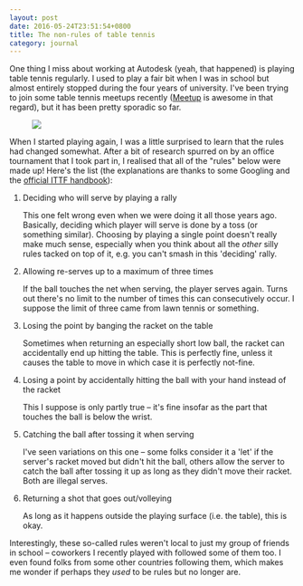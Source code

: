 ```yaml
---
layout: post
date: 2016-05-24T23:51:54+0800
title: The non-rules of table tennis
category: journal
---
```


One thing I miss about working at Autodesk (yeah, that happened) is playing
table tennis regularly. I used to play a fair bit when I was in school but
almost entirely stopped during the four years of university. I've been trying
to join some table tennis meetups recently ([Meetup][] is awesome in that
regard), but it has been pretty sporadic so far.

<figure>
	<img data-action="zoom" src="https://lh3.googleusercontent.com/-aoUbbJa1M_I/V0RL9zeMY7I/AAAAAAAACHg/dv6n00MXIfgy8IX6CC1xbpyGEuvTpBWSwCCo/s1600/table%2Btennis.jpg">
</figure>

When I started playing again, I was a little surprised to learn that the rules
had changed somewhat. After a bit of research spurred on by an office
tournament that I took part in, I realised that all of the "rules" below
were made up! Here's the list (the explanations are thanks to some Googling and
the [official ITTF handbook][]):

1. Deciding who will serve by playing a rally

	This one felt wrong even when we were doing it all those years ago.
	Basically, deciding which player will serve is done by a toss (or something
	similar). Choosing by playing a single point doesn't really make much
	sense, especially when you think about all the *other* silly rules tacked
	on top of it, e.g. you can't smash in this 'deciding' rally.

2. Allowing re-serves up to a maximum of three times

	If the ball touches the net when serving, the player serves again. Turns
	out there's no limit to the number of times this can consecutively occur. I
	suppose the limit of three came from lawn tennis or something.

3. Losing the point by banging the racket on the table

	Sometimes when returning an especially short low ball, the racket can
	accidentally end up hitting the table. This is perfectly fine, unless it
	causes the table to move in which case it is perfectly not-fine.

4. Losing a point by accidentally hitting the ball with your hand instead of
   the racket

	This I suppose is only partly true – it's fine insofar as the part that
	touches the ball is below the wrist.

5. Catching the ball after tossing it when serving

	I've seen variations on this one – some folks consider it a 'let' if the
	server's racket moved but didn't hit the ball, others allow the server to
	catch the ball after tossing it up as long as they didn't move their
	racket. Both are illegal serves.

6. Returning a shot that goes out/volleying

	As long as it happens outside the playing surface (i.e. the table), this is
	okay.

Interestingly, these so-called rules  weren't local to just my group of friends
in school – coworkers I recently played with followed some of them too. I even
found folks from some other countries following them, which makes me wonder if
perhaps they _used_ to be rules but no longer are.

[Meetup]: http://www.meetup.com
[official ITTF handbook]: http://www.ittf.com/ittf_handbook/hb.asp?s_Chapter=&s_Description=&s_last_update=&s_number=2&Formhb2004_Page=1#hb2004
